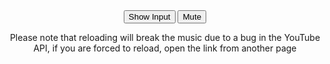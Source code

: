 <style>
    div {
        text-align: center;
    }
</style>

<div>
    <div id="player"></div>
    <button onclick="input()" id="swapInput">Show Input</button>
    <button onclick="mute()" id="muteButton">Mute</button>
    <div id="inputVisible" style="display:none">
        <input type="text" id="URLId" placeholder="Last 11 digits of URL">
        <button class="button1" onclick="changeLink()">Swap Song</button>
    </div>
    <p> Please note that reloading will break the music due to a bug in the YouTube API, if you are forced to reload, open the link from another page</p>
</div>

<script>
    // Code for video swapper
    let player;
    function changeLink() {
        const inputText = document.getElementById("URLId").value;
        if (inputText.length >= 11) {
            const videoId = inputText.substring(inputText.length - 11);
            player.loadVideoById(videoId);
        }
    }

    // Input bar revealer
    let inputBar = true;
    function input() {
        const inputVisible = document.getElementById("inputVisible");
        if (inputBar) {
            inputVisible.style.display = "block";
            document.getElementById("swapInput").innerHTML = "Hide Input"
        } else {
            inputVisible.style.display = "none";
            document.getElementById("swapInput").innerHTML = "Show Input"
        }
        inputBar = !inputBar;
    }
    
    // Mute button
    function mute() {
        if (player.isMuted()) {
            player.unMute();
            document.getElementById("muteButton").innerHTML = "Mute"
        } else {
            player.mute();
            document.getElementById("muteButton").innerHTML = "Unmute"
        }
        isMuted = !isMuted;
    }

    // Load the YouTube IFrame API asynchronously
    const tag = document.createElement('script');
    tag.src = 'https://www.youtube.com/iframe_api';
    const firstScriptTag = document.getElementsByTagName('script')[0];
    firstScriptTag.parentNode.insertBefore(tag, firstScriptTag);

    // This function creates an <iframe> (and YouTube player) after the API code downloads.
    function onYouTubeIframeAPIReady() {
        player = new YT.Player('player', {
            height: '0',
            width: '0',
            videoId: 'xZhrZMervZU',
            playerVars: {
                'autoplay': 1, // Autoplay the video
                'loop': 1
            },
        });
    }
</script>

